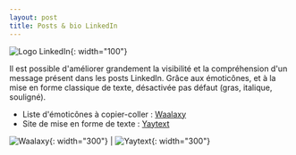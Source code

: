 ```yaml
---
layout: post
title: Posts & bio LinkedIn
---
```


![Logo LinkedIn]({{site.baseurl}}/images/logo_linkedin.png){: width="100"} 

Il est possible d'améliorer grandement la visibilité et la compréhension d'un message présent dans les posts LinkedIn. Grâce aux émoticônes, et à la mise en forme classique de texte, désactivée pas défaut (gras, italique, souligné).

* Liste d'émoticônes à copier-coller : [Waalaxy](https://blog.waalaxy.com/emoji-linkedin/)
* Site de mise en forme de texte : [Yaytext](https://yaytext.com/fr/gras-italique/)

![Waalaxy]({{site.baseurl}}/images/waalaxy.png){: width="300"} | ![Yaytext]({{site.baseurl}}/images/yaytext.png){: width="300"}

